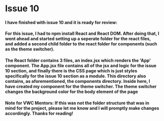 # Issue 10

#### I have finished with issue 10 and it is ready for review:

#### For this issue, I had to npm install React and React DOM. After doing that, I went ahead and started setting up a seperate folder for the react files, and added a second child folder to the react folder for components (such as the theme switcher). 

#### The React folder contains 3 files, an index.jsx which renders the 'App' component. The App.jsx file contains all of the jsx and logic for the issue 10 section, and finally there is the CSS page which is just styles specifically for the issue 10 section as a module. This directory also contains, as aforementioned, the components directory. Inside here, I have created my component for the theme switcher. The theme switcher changes the background color for the body element of the page

#### Note for VWC Mentors: If this was not the folder structure that was in mind for the project, please let me know and I will promptly make changes accordingly. Thanks for reading!